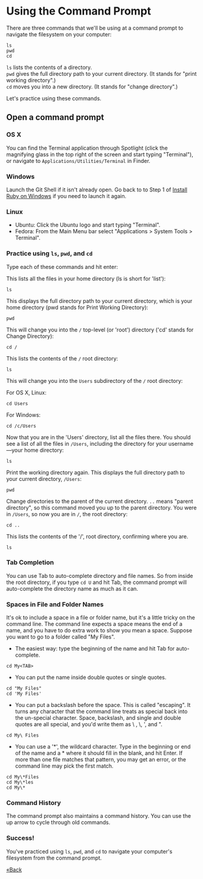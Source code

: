 # Using the Command Prompt

There are three commands that we'll be using at a command prompt to navigate the filesystem on your computer:  

```text
ls
pwd
cd
```

`ls` lists the contents of a directory.  
`pwd` gives the full directory path to your current directory.  (It stands for "print working directory".)  
`cd` moves you into a new directory. (It stands for "change directory".)

Let's practice using these commands.  

## Open a command prompt

### OS X

You can find the Terminal application through Spotlight (click the magnifying glass in the top right of the screen and start typing "Terminal"), 
or navigate to `Applications/Utilities/Terminal` in Finder.

### Windows

Launch the Git Shell if it isn't already open. Go back to to Step 1 of [Install
Ruby on Windows](installfest/install/windows) if you need to launch it again.

### Linux

* Ubuntu: Click the Ubuntu logo and start typing "Terminal".  
* Fedora: From the Main Menu bar select "Applications > System Tools > Terminal".


### Practice using `ls`, `pwd`, and `cd`

Type each of these commands and hit enter:

This lists all the files in your home directory (ls is short for 'list'):

```text
ls
```


This displays the full directory path to your current directory, which is your home directory (pwd stands for Print Working Directory):

```text
pwd
```

This will change you into the `/` top-level (or 'root') directory ('cd' stands for Change Directory): 

```text
cd /
```


This lists the contents of the `/` root directory:

```text
ls
```


This will change you into the `Users` subdirectory of the `/` root directory:

For OS X, Linux:

```text
cd Users    
```

For Windows:

```text
cd /c/Users 
```


Now that you are in the 'Users' directory, list all the files there.
You should see a list of all the files in `/Users`, including the directory for your username—your home directory:

```text
ls
```


Print the working directory again. This displays the full directory path to your current directory, `/Users`:

```text
pwd
```


Change directories to the parent of the current directory.
`..` means "parent directory", so this command moved you up to the parent directory. 
You were in `/Users`, so now you are in `/`, the root directory:

```text
cd ..
```

This lists the contents of the '/', root directory, confirming where you are.

```text
ls
```


### Tab Completion
You can use Tab to auto-complete directory and file names. 
So from inside the root directory, if you type `cd U` and hit Tab, the command prompt will auto-complete the directory
name as much as it can.  

### Spaces in File and Folder Names
It's ok to include a space in a file or folder name, but it's a little tricky on the command line.
The command line expects a space means the end of a name, and you have to do extra work to show you mean a space.
Suppose you want to go to a folder called "My Files".

- The easiest way: type the beginning of the name and hit Tab for auto-complete.

```text
cd My<TAB>
```

- You can put the name inside double quotes or single quotes.

```text
cd "My Files"
cd 'My Files'
```

- You can put a backslash before the space. This is called "escaping".
It turns any character that the command line treats as special back into the un-special character. Space, backslash, and
single and double quotes are all special, and you'd write them as \ , \\, \', and \".

```text
cd My\ Files
```

- You can use a '\*', the wildcard character. Type in the beginning or end of the name and a \*
where it should fill in the blank, and hit Enter. If more than one file matches that pattern, you may get an error,
or the command line may pick the first match.

```text
cd My\*Files
cd My\*les
cd My\*
```


### Command History
The command prompt also maintains a command history. You can use the up arrow to cycle through old commands.

### Success!
You've practiced using `ls`, `pwd`, and `cd` to navigate your computer's filesystem from the command prompt.

[«Back](/installfest)

